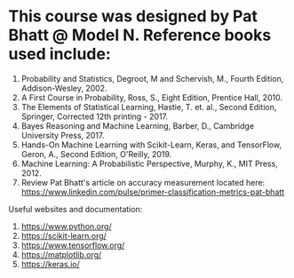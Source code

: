 # This course was designed by Pat Bhatt @ Model N. Reference books used include:
1. Probability and Statistics, Degroot, M and Schervish, M., Fourth Edition, Addison-Wesley, 2002.
2. A First Course in Probability, Ross, S., Eight Edition, Prentice Hall, 2010.
3. The Elements of Statistical Learning, Hastie, T. et. al., Second Edition, Springer, Corrected 12th printing - 2017.
4. Bayes Reasoning and Machine Learning, Barber, D., Cambridge University Press, 2017.
5. Hands-On Machine Learning with Scikit-Learn, Keras, and TensorFlow, Geron, A., Second Edition, O'Reilly, 2019.
6. Machine Learning: A Probabilistic Perspective, Murphy, K., MIT Press, 2012.
7. Review Pat Bhatt's article on accuracy measurement located here: https://www.linkedin.com/pulse/primer-classification-metrics-pat-bhatt


Useful websites and documentation:
1. https://www.python.org/
2. https://scikit-learn.org/
3. https://www.tensorflow.org/
4. https://matplotlib.org/
5. https://keras.io/

